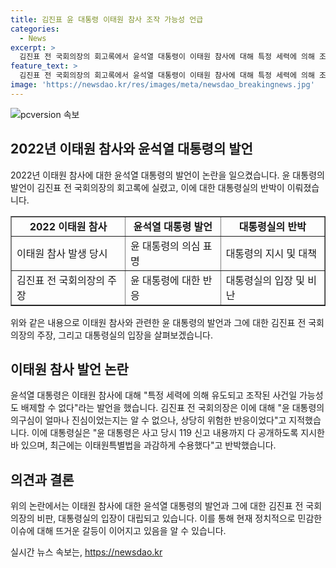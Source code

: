 ```yaml
---
title: 김진표 윤 대통령 이태원 참사 조작 가능성 언급
categories:
  - News
excerpt: >
  김진표 전 국회의장의 회고록에서 윤석열 대통령이 이태원 참사에 대해 특정 세력에 의해 조작된 가능성을 제기함에 대한 논란이 불거졌다. 김 전 의장은 해당 발언을 비판하며 대통령의 의심을 공개적으로 얘기하는 것은 위험하다고 주장했다. 이에 대통령실은 이에 대해 반박했으며, 해당 사건과 관련된 의혹을 조사하고 수습하기 위해 노력하고 있다고 밝혔다.
feature_text: >
  김진표 전 국회의장의 회고록에서 윤석열 대통령이 이태원 참사에 대해 특정 세력에 의해 조작된 가능성을 제기함에 대한 논란이 불거졌다. 김 전 의장은 해당 발언을 비판하며 대통령의 의심을 공개적으로 얘기하는 것은 위험하다고 주장했다. 이에 대통령실은 이에 대해 반박했으며, 해당 사건과 관련된 의혹을 조사하고 수습하기 위해 노력하고 있다고 밝혔다.
image: 'https://newsdao.kr/res/images/meta/newsdao_breakingnews.jpg'
---
```


<p><img src="https://newsdao.kr/res/images/meta/newsdao_breakingnews.jpg" alt="pcversion 속보" /></p>

<h2 data-ke-size="size26">2022년 이태원 참사와 윤석열 대통령의 발언</h2>

<p data-ke-size="size16">2022년 이태원 참사에 대한 윤석열 대통령의 발언이 논란을 일으켰습니다. 윤 대통령의 발언이 김진표 전 국회의장의 회고록에 실렸고, 이에 대한 대통령실의 반박이 이뤄졌습니다.</p>

<table style="width: 100%;" border="1">
<tbody>
<tr>
<td style="text-align: center; height: 17px;"><b>2022 이태원 참사</b></td>
<td style="text-align: center; height: 17px;"><b>윤석열 대통령 발언</b></td>
<td style="text-align: center; height: 17px;"><b>대통령실의 반박</b></td>
</tr>
<tr>
<td>이태원 참사 발생 당시</td>
<td>윤 대통령의 의심 표명</td>
<td>대통령의 지시 및 대책</td>
</tr>
<tr>
<td>김진표 전 국회의장의 주장</td>
<td>윤 대통령에 대한 반응</td>
<td>대통령실의 입장 및 비난</td>
</tr>
</tbody>
</table>

<p data-ke-size="size16">위와 같은 내용으로 이태원 참사와 관련한 윤 대통령의 발언과 그에 대한 김진표 전 국회의장의 주장, 그리고 대통령실의 입장을 살펴보겠습니다.</p>

<h2 data-ke-size="size26">이태원 참사 발언 논란</h2>

<p data-ke-size="size16">윤석열 대통령은 이태원 참사에 대해 "특정 세력에 의해 유도되고 조작된 사건일 가능성도 배제할 수 없다"라는 발언을 했습니다. 김진표 전 국회의장은 이에 대해 "윤 대통령의 의구심이 얼마나 진심이었는지는 알 수 없으나, 상당히 위험한 반응이었다"고 지적했습니다. 이에 대통령실은 "윤 대통령은 사고 당시 119 신고 내용까지 다 공개하도록 지시한 바 있으며, 최근에는 이태원특별법을 과감하게 수용했다"고 반박했습니다.</p>

<h2 data-ke-size="size26">의견과 결론</h2>

<p data-ke-size="size16">위의 논란에서는 이태원 참사에 대한 윤석열 대통령의 발언과 그에 대한 김진표 전 국회의장의 비판, 대통령실의 입장이 대립되고 있습니다. 이를 통해 현재 정치적으로 민감한 이슈에 대해 뜨거운 갈등이 이어지고 있음을 알 수 있습니다.</p>
실시간 뉴스 속보는, <a href="https://newsdao.kr" rel="dofollow">https://newsdao.kr</a>


